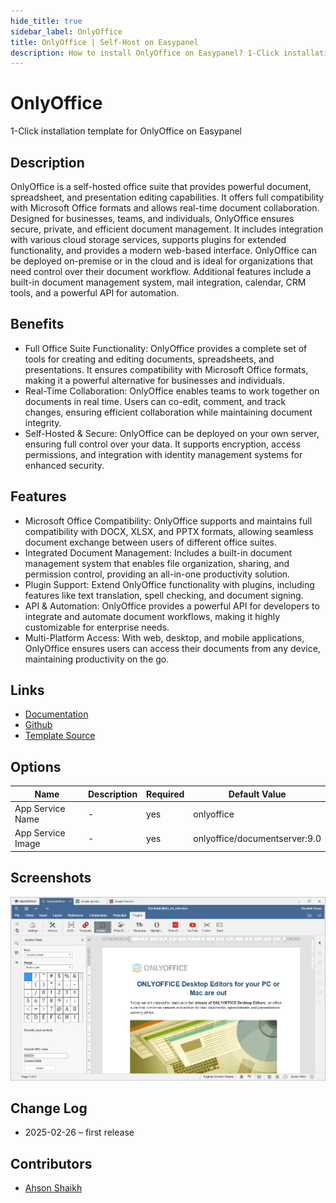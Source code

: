 ```yaml
---
hide_title: true
sidebar_label: OnlyOffice
title: OnlyOffice | Self-Host on Easypanel
description: How to install OnlyOffice on Easypanel? 1-Click installation template for OnlyOffice on Easypanel
---
```


<!-- generated -->

# OnlyOffice

1-Click installation template for OnlyOffice on Easypanel

## Description

OnlyOffice is a self-hosted office suite that provides powerful document, spreadsheet, and presentation editing capabilities. It offers full compatibility with Microsoft Office formats and allows real-time document collaboration. Designed for businesses, teams, and individuals, OnlyOffice ensures secure, private, and efficient document management. It includes integration with various cloud storage services, supports plugins for extended functionality, and provides a modern web-based interface. OnlyOffice can be deployed on-premise or in the cloud and is ideal for organizations that need control over their document workflow. Additional features include a built-in document management system, mail integration, calendar, CRM tools, and a powerful API for automation.

## Benefits

- Full Office Suite Functionality: OnlyOffice provides a complete set of tools for creating and editing documents, spreadsheets, and presentations. It ensures compatibility with Microsoft Office formats, making it a powerful alternative for businesses and individuals.
- Real-Time Collaboration: OnlyOffice enables teams to work together on documents in real time. Users can co-edit, comment, and track changes, ensuring efficient collaboration while maintaining document integrity.
- Self-Hosted & Secure: OnlyOffice can be deployed on your own server, ensuring full control over your data. It supports encryption, access permissions, and integration with identity management systems for enhanced security.

## Features

- Microsoft Office Compatibility: OnlyOffice supports and maintains full compatibility with DOCX, XLSX, and PPTX formats, allowing seamless document exchange between users of different office suites.
- Integrated Document Management: Includes a built-in document management system that enables file organization, sharing, and permission control, providing an all-in-one productivity solution.
- Plugin Support: Extend OnlyOffice functionality with plugins, including features like text translation, spell checking, and document signing.
- API & Automation: OnlyOffice provides a powerful API for developers to integrate and automate document workflows, making it highly customizable for enterprise needs.
- Multi-Platform Access: With web, desktop, and mobile applications, OnlyOffice ensures users can access their documents from any device, maintaining productivity on the go.

## Links

- [Documentation](https://helpcenter.onlyoffice.com/)
- [Github](https://github.com/ONLYOFFICE)
- [Template Source](https://github.com/easypanel-io/templates/tree/main/templates/onlyoffice)

## Options

Name | Description | Required | Default Value
-|-|-|-
App Service Name | - | yes | onlyoffice
App Service Image | - | yes | onlyoffice/documentserver:9.0

## Screenshots

![OnlyOffice Screenshot](./assets/screenshot.png)

## Change Log

- 2025-02-26 – first release

## Contributors

- [Ahson Shaikh](https://github.com/Ahson-Shaikh)
